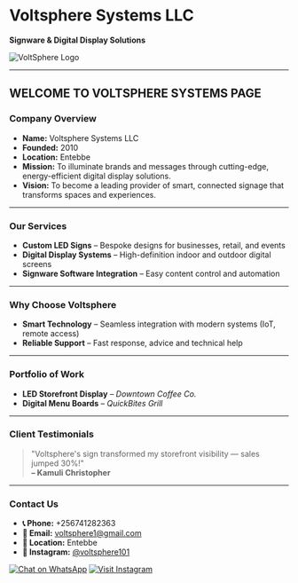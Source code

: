 # Voltsphere Systems LLC

**Signware & Digital Display Solutions**

![VoltSphere Logo](https://iili.io/3iKFfkX.jpg)

---

## WELCOME TO VOLTSPHERE SYSTEMS PAGE

### Company Overview

- **Name:** Voltsphere Systems LLC  
- **Founded:** 2010  
- **Location:** Entebbe  
- **Mission:** To illuminate brands and messages through cutting-edge, energy-efficient digital display solutions.  
- **Vision:** To become a leading provider of smart, connected signage that transforms spaces and experiences.  

---

### Our Services

- **Custom LED Signs** – Bespoke designs for businesses, retail, and events  
- **Digital Display Systems** – High-definition indoor and outdoor digital screens  
- **Signware Software Integration** – Easy content control and automation  

---

### Why Choose Voltsphere

- **Smart Technology** – Seamless integration with modern systems (IoT, remote access)  
- **Reliable Support** – Fast response, advice and technical help  

---

### Portfolio of Work

- **LED Storefront Display** – *Downtown Coffee Co.*  
- **Digital Menu Boards** – *QuickBites Grill*  

---

### Client Testimonials

> "Voltsphere's sign transformed my storefront visibility — sales jumped 30%!"  
> **– Kamuli Christopher**

---

### Contact Us

- **📞 Phone:** +256741282363  
- **📧 Email:** voltsphere1@gmail.com  
- **📍 Location:** Entebbe  
- **📸 Instagram:** [@voltsphere101](https://www.instagram.com/voltsphere101)

[![Chat on WhatsApp](https://img.shields.io/badge/Chat%20on-WhatsApp-25D366?style=for-the-badge&logo=whatsapp&logoColor=white)](https://wa.me/256741282363)
[![Visit Instagram](https://img.shields.io/badge/Follow-Instagram-E4405F?style=for-the-badge&logo=instagram&logoColor=white)](https://www.instagram.com/voltsphere101)
